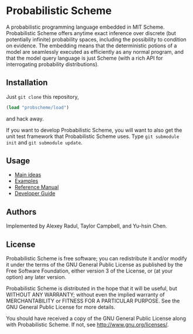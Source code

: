 Probabilistic Scheme
====================

A probabilistic programming language embedded in MIT Scheme.
Probabilistic Scheme offers anytime exact inference over discrete (but
potentially infinite) probability spaces, including the possibility to
condition on evidence.  The embedding means that the deterministic
potions of a model are seamlessly executed as efficiently as any
normal program, and that the model query language is just Scheme (with
a rich API for interrogating probability distributions).

Installation
------------

Just `git clone` this repository,
```scheme
(load "probscheme/load")
```
and hack away.

If you want to develop Probabilistic Scheme, you will want to also get
the unit test framework that Probabilistic Scheme uses.  Type `git
submodule init` and `git submodule update`.

Usage
-----

- [Main ideas](report.pdf?raw=true)
- [Examples](examples/)
- [Reference Manual](http://alexey.radul.name/probscheme/manual)
- [Developer Guide](guide.md)

Authors
-------
Implemented by Alexey Radul, Taylor Campbell, and Yu-hsin Chen.

License
-------

Probabilistic Scheme is free software; you can redistribute it and/or modify
it under the terms of the GNU General Public License as published by
the Free Software Foundation, either version 3 of the License, or
(at your option) any later version.

Probabilistic Scheme is distributed in the hope that it will be useful,
but WITHOUT ANY WARRANTY; without even the implied warranty of
MERCHANTABILITY or FITNESS FOR A PARTICULAR PURPOSE.  See the
GNU General Public License for more details.

You should have received a copy of the GNU General Public License
along with Probabilistic Scheme.  If not, see <http://www.gnu.org/licenses/>.
